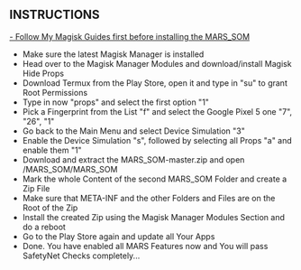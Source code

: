 ## INSTRUCTIONS
<a href="https://forum.xda-developers.com/sony-xperia-5-ii/how-to/guide-magisk-twrp-recovery-t4177209#post83732927">
- Follow My Magisk Guides first before installing the MARS_SOM
</a>

- Make sure the latest Magisk Manager is installed
- Head over to the Magisk Manager Modules and download/install Magisk Hide Props
- Download Termux from the Play Store, open it and type in "su" to grant Root Permissions
- Type in now "props" and select the first option "1"
- Pick a Fingerprint from the List "f" and select the Google Pixel 5 one "7", "26", "1"
- Go back to the Main Menu and select Device Simulation "3"
- Enable the Device Simulation "s", followed by selecting all Props "a" and enable them "1"
- Download and extract the MARS_SOM-master.zip and open /MARS_SOM/MARS_SOM
- Mark the whole Content of the second MARS_SOM Folder and create a Zip File
- Make sure that META-INF and the other Folders and Files are on the Root of the Zip
- Install the created Zip using the Magisk Manager Modules Section and do a reboot
- Go to the Play Store again and update all Your Apps
- Done. You have enabled all MARS Features now and You will pass SafetyNet Checks completely...
